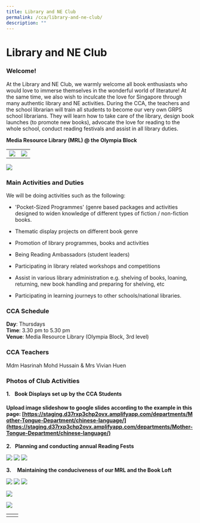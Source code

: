 ```yaml
---
title: Library and NE Club
permalink: /cca/library-and-ne-club/
description: ""
---
```

# Library and NE Club

### Welcome!


At the Library and NE Club, we warmly welcome all book enthusiasts who would love to immerse themselves in the wonderful world of literature! At the same time, we also wish to inculcate the love for Singapore through many authentic library and NE activities. During the CCA, the teachers and the school librarian will train all students to become our very own GRPS school librarians. They will learn how to take care of the library, design book launches (to promote new books), advocate the love for reading to the whole school, conduct reading festivals and assist in all library duties. 

**Media Resource Library (MRL) @ the Olympia Block**

|   |   |
|---|---|
| ![](/images/Departments/PE,%20CCA%20and%20Aesthetics/Cca/Library%20and%20NE%20Club/mrl2.jpg)  | ![](/images/Departments/PE,%20CCA%20and%20Aesthetics/Cca/Library%20and%20NE%20Club/mrl.jpg)  |

![](/images/Departments/PE,%20CCA%20and%20Aesthetics/Cca/Library%20and%20NE%20Club/mrl3.jpg)

### Main Activities and Duties

We will be doing activities such as the following:

*   'Pocket-Sized Programmes' (genre based packages and activities designed to widen knowledge of different types of fiction / non-fiction books.
*   Thematic display projects on different book genre

*   Promotion of library programmes, books and activities

*   Being Reading Ambassadors (student leaders)

*   Participating in library related workshops and competitions

*   Assist in various library administration e.g. shelving of books, loaning, returning, new book handling and preparing for shelving, etc

*   Participating in learning journeys to other schools/national libraries.

  
  
### CCA Schedule

**Day**: Thursdays    
**Time**: 3.30 pm to 5.30 pm   
**Venue**: Media Resource Library (Olympia Block, 3rd level)  
  
### CCA Teachers

Mdm Hasrinah Mohd Hussain & Mrs Vivian Huen  

### Photos of Club Activities

**1.**   **Book Displays set up by the CCA Students**

#### Upload image slideshow to google slides according to the example in this page: [https://staging.d37rxp3chp2ovx.amplifyapp.com/departments/Mother-Tongue-Department/chinese-language/](https://staging.d37rxp3chp2ovx.amplifyapp.com/departments/Mother-Tongue-Department/chinese-language/)

**2.   Planning and conducting annual Reading Fests**

![](/images/Departments/PE,%20CCA%20and%20Aesthetics/Cca/Library%20and%20NE%20Club/mrl9.jpg)
![](/images/Departments/PE,%20CCA%20and%20Aesthetics/Cca/Library%20and%20NE%20Club/mrl9a.jpg)
![](/images/Departments/PE,%20CCA%20and%20Aesthetics/Cca/Library%20and%20NE%20Club/mrl9b.jpg)

**3.**    **Maintaining the conduciveness of our MRL and the Book Loft**

![](/images/Departments/PE,%20CCA%20and%20Aesthetics/Cca/Library%20and%20NE%20Club/mrl9c.jpg)
![](/images/Departments/PE,%20CCA%20and%20Aesthetics/Cca/Library%20and%20NE%20Club/mrl9d.jpg)
![](/images/Departments/PE,%20CCA%20and%20Aesthetics/Cca/Library%20and%20NE%20Club/mrl9e.jpg)

![](/images/Departments/PE,%20CCA%20and%20Aesthetics/Cca/Library%20and%20NE%20Club/mrl9f.jpg)

![](/images/Departments/PE,%20CCA%20and%20Aesthetics/Cca/Library%20and%20NE%20Club/mrl9g.jpg)

|   |   |
|---|---|
|   |   |